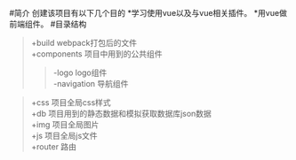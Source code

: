 #简介
创建该项目有以下几个目的
*学习使用vue以及与vue相关插件。
*用vue做前端组件。
#目录结构
> +build	webpack打包后的文件  
> +components	项目中用到的公共组件  
>> -logo	logo组件  
>> -navigation	导航组件  

> +css	项目全局css样式  
> +db	项目用到的静态数据和模拟获取数据库json数据  
> +img	项目全局图片  
> +js	项目全局js文件  
> +router	路由  